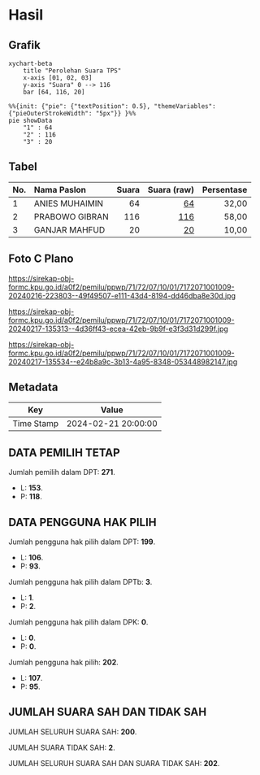# Hasil

## Grafik

```mermaid
xychart-beta
    title "Perolehan Suara TPS"
    x-axis [01, 02, 03]
    y-axis "Suara" 0 --> 116
    bar [64, 116, 20]
```

```mermaid
%%{init: {"pie": {"textPosition": 0.5}, "themeVariables": {"pieOuterStrokeWidth": "5px"}} }%%
pie showData
    "1" : 64
    "2" : 116
    "3" : 20
```

## Tabel

| No. | Nama Paslon    | Suara | Suara (raw) | Persentase |
|:--- |:-------------- | -----:| -----------:| ----------:|
| 1   | ANIES MUHAIMIN | 64    | [64][p-1]   | 32,00      |
| 2   | PRABOWO GIBRAN | 116   | [116][p-2]  | 58,00      |
| 3   | GANJAR MAHFUD  | 20    | [20][p-3]   | 10,00      |


[p-1]: https://github.com/gigit-pemilu/pemilu-2024-71-sulawesi-utara/blob/main/pilpres/hitung-suara/sub/71-sulawesi-utara/sub/72-kota-bitung/sub/07-maesa/sub/1001-bitung-barat-satu/sub/009-tps/sub/paslon-1.txt
[p-2]: https://github.com/gigit-pemilu/pemilu-2024-71-sulawesi-utara/blob/main/pilpres/hitung-suara/sub/71-sulawesi-utara/sub/72-kota-bitung/sub/07-maesa/sub/1001-bitung-barat-satu/sub/009-tps/sub/paslon-2.txt
[p-3]: https://github.com/gigit-pemilu/pemilu-2024-71-sulawesi-utara/blob/main/pilpres/hitung-suara/sub/71-sulawesi-utara/sub/72-kota-bitung/sub/07-maesa/sub/1001-bitung-barat-satu/sub/009-tps/sub/paslon-3.txt

## Foto C Plano

https://sirekap-obj-formc.kpu.go.id/a0f2/pemilu/ppwp/71/72/07/10/01/7172071001009-20240216-223803--49f49507-e111-43d4-8194-dd46dba8e30d.jpg

https://sirekap-obj-formc.kpu.go.id/a0f2/pemilu/ppwp/71/72/07/10/01/7172071001009-20240217-135313--4d36ff43-ecea-42eb-9b9f-e3f3d31d299f.jpg

https://sirekap-obj-formc.kpu.go.id/a0f2/pemilu/ppwp/71/72/07/10/01/7172071001009-20240217-135534--e24b8a9c-3b13-4a95-8348-053448982147.jpg


## Metadata

| Key        | Value               |
| ---------- | ------------------- |
| Time Stamp | 2024-02-21 20:00:00 |


## DATA PEMILIH TETAP

Jumlah pemilih dalam DPT: **271**.
 * L: **153**.
 * P: **118**.

## DATA PENGGUNA HAK PILIH

Jumlah pengguna hak pilih dalam DPT: **199**.
 * L: **106**.
 * P: **93**.

Jumlah pengguna hak pilih dalam DPTb: **3**.
 * L: **1**.
 * P: **2**.

Jumlah pengguna hak pilih dalam DPK: **0**.
 * L: **0**.
 * P: **0**.

Jumlah pengguna hak pilih: **202**.
 * L: **107**.
 * P: **95**.

## JUMLAH SUARA SAH DAN TIDAK SAH

JUMLAH SELURUH SUARA SAH: **200**.

JUMLAH SUARA TIDAK SAH: **2**.

JUMLAH SELURUH SUARA SAH DAN SUARA TIDAK SAH: **202**.


